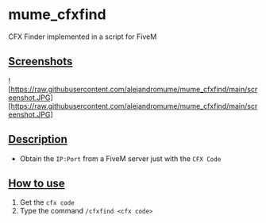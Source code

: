 # mume_cfxfind
CFX Finder implemented in a script for FiveM

## <ins>Screenshots

![https://raw.githubusercontent.com/alejandromume/mume_cfxfind/main/screenshot.JPG][https://raw.githubusercontent.com/alejandromume/mume_cfxfind/main/screenshot.JPG]

## <ins>Description
* Obtain the `IP:Port` from a FiveM server just with the `CFX Code`

## <ins>How to use
1. Get the `cfx code`
2. Type the command `/cfxfind <cfx code>`

